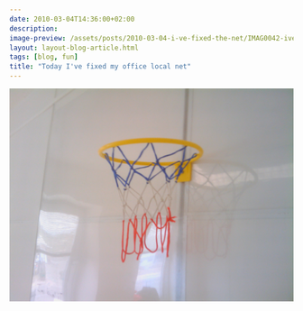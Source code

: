 ```yaml
---
date: 2010-03-04T14:36:00+02:00
description:
image-preview: /assets/posts/2010-03-04-i-ve-fixed-the-net/IMAG0042-ive-fixed-the-net.jpg
layout: layout-blog-article.html
tags: [blog, fun]
title: "Today I've fixed my office local net"
---
```


![Image](/assets/posts/2010-03-04-i-ve-fixed-the-net/IMAG0042-ive-fixed-the-net.jpg)
